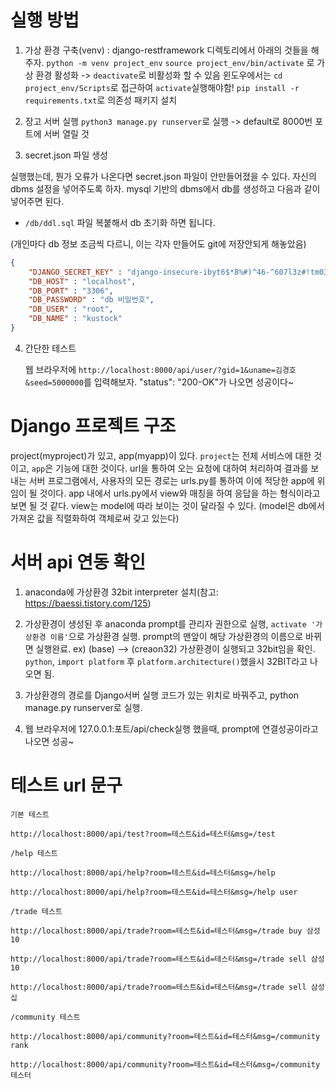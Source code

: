 # 실행 방법
1. 가상 환경 구축(venv) : django-restframework 디렉토리에서 아래의 것들을 해주자.
`python -m venv project_env`
`source project_env/bin/activate` 로 가상 환경 활성화 -> `deactivate`로 비활성화 할 수 있음
윈도우에서는 `cd project_env/Scripts`로 접근하여 `activate`실행해야함!
`pip install -r requirements.txt`로 의존성 패키지 설치

2. 장고 서버 실행 
  `python3 manage.py runserver`로 실행 -> default로 8000번 포트에 서버 열릴 것

3. secret.json 파일 생성

  실행했는데, 뭔가 오류가 나온다면 secret.json 파일이 안만들어졌을 수 있다. 자신의 dbms 설정을 넣어주도록 하자. mysql 기반의 dbms에서 db를 생성하고 다음과 같이 넣어주면 된다. 

  - `/db/ddl.sql` 파일 복붙해서 db 초기화 하면 됩니다. 

  (개인마다 db 정보 조금씩 다르니, 이는 각자 만들어도 git에 저장안되게 해놓았음)

  ```json
  {
      "DJANGO_SECRET_KEY" : "django-insecure-ibyt6$*8%#)^46-^607l3z#!tm03xn=_2&==mg5ix0hd!u1_e6",
      "DB_HOST" : "localhost",
      "DB_PORT" : "3306",
      "DB_PASSWORD" : "db 비밀번호",
      "DB_USER" : "root",
      "DB_NAME" : "kustock"
  }
  ```

4. 간단한 테스트

   웹 브라우저에 `http://localhost:8000/api/user/?gid=1&uname=김경호&seed=5000000`를 입력해보자. "status": "200-OK"가 나오면 성공이다~

# Django 프로젝트 구조

project(myproject)가 있고, app(myapp)이 있다. `project`는 전체 서비스에 대한 것이고, `app`은 기능에 대한 것이다. url을 통하여 오는 요청에 대하여 처리하여 결과를 보내는 서버 프로그램에서, 사용자의 모든 경로는 urls.py를 통하여 이에 적당한 app에 위임이 될 것이다. app 내에서 urls.py에서 view와 매칭을 하여 응답을 하는 형식이라고 보면 될 것 같다. view는 model에 따라 보이는 것이 달라질 수 있다. (model은 db에서 가져온 값을 직렬화하여 객체로써 갖고 있는다)


# 서버 api 연동 확인

1. anaconda에 가상환경 32bit interpreter 설치(참고: https://baessi.tistory.com/125)

2. 가상환경이 생성된 후 anaconda prompt를 관리자 권한으로 실행, `activate '가상환경 이름'`으로 가상환경 실행.
prompt의 맨앞이 해당 가상환경의 이름으로 바뀌면 실행완료. ex) (base) --> (creaon32)
가상환경이 실행되고 32bit임을 확인. `python`, `import platform` 후 `platform.architecture()`했을시 32BIT라고 나오면 됨. 

3. 가상환경의 경로를 Django서버 실행 코드가 있는 위치로 바꿔주고, python manage.py runserver로 실행.

4. 웹 브라우저에 127.0.0.1:포트/api/check실행 했을때, prompt에 연결성공이라고 나오면 성공~

# 테스트 url 문구
```
기본 테스트

http://localhost:8000/api/test?room=테스트&id=테스터&msg=/test

/help 테스트

http://localhost:8000/api/help?room=테스트&id=테스터&msg=/help

http://localhost:8000/api/help?room=테스트&id=테스터&msg=/help user

/trade 테스트

http://localhost:8000/api/trade?room=테스트&id=테스터&msg=/trade buy 삼성 10

http://localhost:8000/api/trade?room=테스트&id=테스터&msg=/trade sell 삼성 10

http://localhost:8000/api/trade?room=테스트&id=테스터&msg=/trade sell 삼성 십

/community 테스트

http://localhost:8000/api/community?room=테스트&id=테스터&msg=/community rank

http://localhost:8000/api/community?room=테스트&id=테스터&msg=/community 테스터

```

